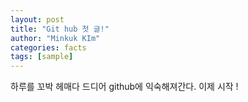 ```yaml
---
layout: post
title: "Git hub 첫 글!"
author: "Minkuk KIm"
categories: facts
tags: [sample]
---
```


하루를 꼬박 헤매다 드디어
github에 익숙해져간다.
이제 시작 !